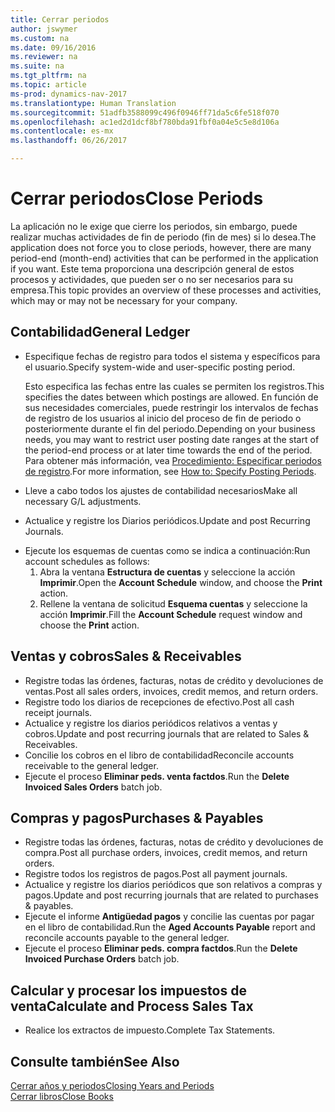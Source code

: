 ```yaml
---
title: Cerrar periodos
author: jswymer
ms.custom: na
ms.date: 09/16/2016
ms.reviewer: na
ms.suite: na
ms.tgt_pltfrm: na
ms.topic: article
ms-prod: dynamics-nav-2017
ms.translationtype: Human Translation
ms.sourcegitcommit: 51adfb3588099c496f0946ff71da5c6fe518f070
ms.openlocfilehash: ac1ed2d1dcf8bf780bda91fbf0a04e5c5e8d106a
ms.contentlocale: es-mx
ms.lasthandoff: 06/26/2017

---
```

# <a name="close-periods"></a><span data-ttu-id="28a5c-102">Cerrar periodos</span><span class="sxs-lookup"><span data-stu-id="28a5c-102">Close Periods</span></span>
<span data-ttu-id="28a5c-103">La aplicación no le exige que cierre los periodos, sin embargo, puede realizar muchas actividades de fin de periodo (fin de mes) si lo desea.</span><span class="sxs-lookup"><span data-stu-id="28a5c-103">The application does not force you to close periods, however, there are many period-end (month-end) activities that can be performed in the application if you want.</span></span> <span data-ttu-id="28a5c-104">Este tema proporciona una descripción general de estos procesos y actividades, que pueden ser o no ser necesarios para su empresa.</span><span class="sxs-lookup"><span data-stu-id="28a5c-104">This topic provides an overview of these processes and activities, which may or may not be necessary for your company.</span></span>

## <a name="general-ledger"></a><span data-ttu-id="28a5c-105">Contabilidad</span><span class="sxs-lookup"><span data-stu-id="28a5c-105">General Ledger</span></span>
* <span data-ttu-id="28a5c-106">Especifique fechas de registro para todos el sistema y específicos para el usuario.</span><span class="sxs-lookup"><span data-stu-id="28a5c-106">Specify system-wide and user-specific posting period.</span></span>

    <span data-ttu-id="28a5c-107">Esto especifica las fechas entre las cuales se permiten los registros.</span><span class="sxs-lookup"><span data-stu-id="28a5c-107">This specifies the dates between which postings are allowed.</span></span> <span data-ttu-id="28a5c-108">En función de sus necesidades comerciales, puede restringir los intervalos de fechas de registro de los usuarios al inicio del proceso de fin de periodo o posteriormente durante el fin del periodo.</span><span class="sxs-lookup"><span data-stu-id="28a5c-108">Depending on your business needs, you may want to restrict user posting date ranges at the start of the period-end process or at later time towards the end of the period.</span></span> <span data-ttu-id="28a5c-109">Para obtener más información, vea [Procedimiento: Especificar periodos de registro](finance-setup-how-specify-posting-periods.md).</span><span class="sxs-lookup"><span data-stu-id="28a5c-109">For more information, see [How to: Specify Posting Periods](finance-setup-how-specify-posting-periods.md).</span></span>
* <span data-ttu-id="28a5c-110">Lleve a cabo todos los ajustes de contabilidad necesarios</span><span class="sxs-lookup"><span data-stu-id="28a5c-110">Make all necessary G/L adjustments.</span></span>
* <span data-ttu-id="28a5c-111">Actualice y registre los Diarios periódicos.</span><span class="sxs-lookup"><span data-stu-id="28a5c-111">Update and post Recurring Journals.</span></span>
<!--* Process Consolidations-->
* <span data-ttu-id="28a5c-112">Ejecute los esquemas de cuentas como se indica a continuación:</span><span class="sxs-lookup"><span data-stu-id="28a5c-112">Run account schedules as follows:</span></span>
  1. <span data-ttu-id="28a5c-113">Abra la ventana **Estructura de cuentas** y seleccione la acción **Imprimir**.</span><span class="sxs-lookup"><span data-stu-id="28a5c-113">Open the **Account Schedule** window, and choose the **Print** action.</span></span>
  2. <span data-ttu-id="28a5c-114">Rellene la ventana de solicitud **Esquema cuentas** y seleccione la acción **Imprimir**.</span><span class="sxs-lookup"><span data-stu-id="28a5c-114">Fill the **Account Schedule** request window and choose the **Print** action.</span></span>

## <a name="sales--receivables"></a><span data-ttu-id="28a5c-115">Ventas y cobros</span><span class="sxs-lookup"><span data-stu-id="28a5c-115">Sales & Receivables</span></span>
* <span data-ttu-id="28a5c-116">Registre todas las órdenes, facturas, notas de crédito y devoluciones de ventas.</span><span class="sxs-lookup"><span data-stu-id="28a5c-116">Post all sales orders, invoices, credit memos, and return orders.</span></span>
* <span data-ttu-id="28a5c-117">Registre todo los diarios de recepciones de efectivo.</span><span class="sxs-lookup"><span data-stu-id="28a5c-117">Post all cash receipt journals.</span></span>
* <span data-ttu-id="28a5c-118">Actualice y registre los diarios periódicos relativos a ventas y cobros.</span><span class="sxs-lookup"><span data-stu-id="28a5c-118">Update and post recurring journals that are related to Sales & Receivables.</span></span>
* <span data-ttu-id="28a5c-119">Concilie los cobros en el libro de contabilidad</span><span class="sxs-lookup"><span data-stu-id="28a5c-119">Reconcile accounts receivable to the general ledger.</span></span>
* <span data-ttu-id="28a5c-120">Ejecute el proceso **Eliminar peds. venta factdos**.</span><span class="sxs-lookup"><span data-stu-id="28a5c-120">Run the **Delete Invoiced Sales Orders** batch job.</span></span>

## <a name="purchases--payables"></a><span data-ttu-id="28a5c-121">Compras y pagos</span><span class="sxs-lookup"><span data-stu-id="28a5c-121">Purchases & Payables</span></span>
* <span data-ttu-id="28a5c-122">Registre todas las órdenes, facturas, notas de crédito y devoluciones de compra.</span><span class="sxs-lookup"><span data-stu-id="28a5c-122">Post all purchase orders, invoices, credit memos, and return orders.</span></span>
* <span data-ttu-id="28a5c-123">Registre todos los registros de pagos.</span><span class="sxs-lookup"><span data-stu-id="28a5c-123">Post all payment journals.</span></span>
* <span data-ttu-id="28a5c-124">Actualice y registre los diarios periódicos que son relativos a compras y pagos.</span><span class="sxs-lookup"><span data-stu-id="28a5c-124">Update and post recurring journals that are related to purchases & payables.</span></span>
* <span data-ttu-id="28a5c-125">Ejecute el informe **Antigüedad pagos** y concilie las cuentas por pagar en el libro de contabilidad.</span><span class="sxs-lookup"><span data-stu-id="28a5c-125">Run the **Aged Accounts Payable** report and reconcile accounts payable to the general ledger.</span></span>
* <span data-ttu-id="28a5c-126">Ejecute el proceso **Eliminar peds. compra factdos**.</span><span class="sxs-lookup"><span data-stu-id="28a5c-126">Run the **Delete Invoiced Purchase Orders** batch job.</span></span>

<!-- ### Fixed Assets
* Post all maintenance costs have been posted through the fixed asset journals or invoices.
* Post adjustments.
* Post appreciation.
* Post depreciation.
* Update and post the recurring fixed asset journal.-->

<!--### Intercompany
* Process Intercompany Postings.-->

## <a name="calculate-and-process-sales-tax"></a><span data-ttu-id="28a5c-127">Calcular y procesar los impuestos de venta</span><span class="sxs-lookup"><span data-stu-id="28a5c-127">Calculate and Process Sales Tax</span></span>
*  <span data-ttu-id="28a5c-128">Realice los extractos de impuesto.</span><span class="sxs-lookup"><span data-stu-id="28a5c-128">Complete Tax Statements.</span></span>

## <a name="see-also"></a><span data-ttu-id="28a5c-129">Consulte también</span><span class="sxs-lookup"><span data-stu-id="28a5c-129">See Also</span></span>
[<span data-ttu-id="28a5c-130">Cerrar años y periodos</span><span class="sxs-lookup"><span data-stu-id="28a5c-130">Closing Years and Periods</span></span>](year-close-years-periods.md)  
[<span data-ttu-id="28a5c-131">Cerrar libros</span><span class="sxs-lookup"><span data-stu-id="28a5c-131">Close Books</span></span>](year-close-books.md)

